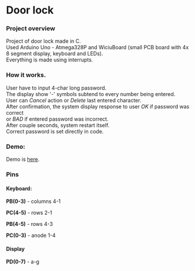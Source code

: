 # __Door lock__

### __Project overview__
Project of door lock made in C. <br>
Used Arduino Uno - Atmega328P and WiciuBoard (small PCB board with 4x 8 segment display, keyboard and LEDs). <br>
Everything is made using interrupts.

### __How it works.__
User have to input 4-char long password. <br>
The display show '-' symbols subtend to every number being entered. <br>
User can _Cancel_ action or _Delete_ last entered character. <br>
After confirmation, the system display response to user _OK_ if password was correct <br>
or _BAD_ if entered password was incorrect. <br>
After couple seconds, system restart itself. <br>
Correct password is set directly in code.

### __Demo:__
Demo is [here](https://i.imgur.com/Q1uOY2U.gifv).

### __Pins__

#### Keyboard:

**PB(0-3)** - columns 4-1

**PC(4-5)** - rows 2-1

**PB(4-5)** - rows 4-3

**PC(0-3)** - anode 1-4

#### Display

**PD(0-7)** - a-g

